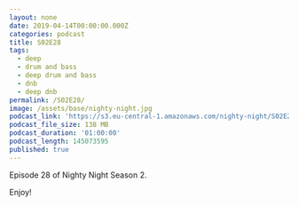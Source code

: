 ```yaml
---
layout: none
date: 2019-04-14T00:00:00.000Z
categories: podcast
title: S02E28
tags:
  - deep
  - drum and bass
  - deep drum and bass
  - dnb
  - deep dnb
permalink: /S02E28/
image: /assets/base/nighty-night.jpg
podcast_link: 'https://s3.eu-central-1.amazonaws.com/nighty-night/S02E28.mp3'
podcast_file_size: 138 MB
podcast_duration: '01:00:00'
podcast_length: 145073595
published: true
---
```

Episode 28 of Nighty Night Season 2.

Enjoy!
